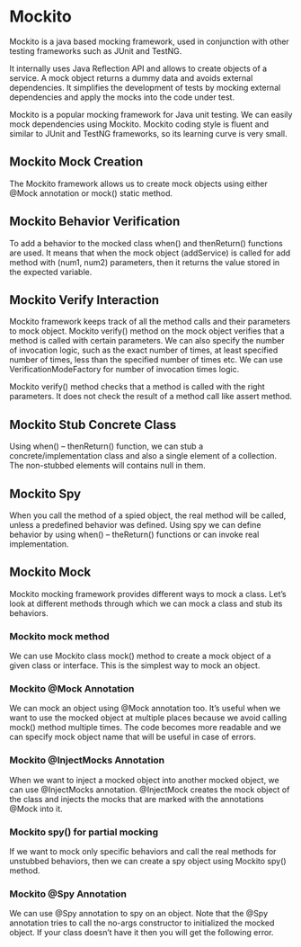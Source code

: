 # Mockito

Mockito is a java based mocking framework, used in conjunction with other testing frameworks such as JUnit and TestNG.

It internally uses Java Reflection API and allows to create objects of a service. A mock object returns a dummy data and avoids external dependencies. 
It simplifies the development of tests by mocking external dependencies and apply the mocks into the code under test.


Mockito is a popular mocking framework for Java unit testing. We can easily mock dependencies using Mockito. Mockito coding style is fluent and similar to JUnit and TestNG frameworks, so its learning curve is very small.


## Mockito Mock Creation

The Mockito framework allows us to create mock objects using either @Mock annotation or mock() static method.

## Mockito Behavior Verification

To add a behavior to the mocked class when() and thenReturn() functions are used. It means that when the mock object (addService) is called for add method with (num1, num2) parameters, then it returns the value stored in the expected variable.

## Mockito Verify Interaction

Mockito framework keeps track of all the method calls and their parameters to mock object.
Mockito verify() method on the mock object verifies that a method is called with certain parameters.
We can also specify the number of invocation logic, such as the exact number of times, at least specified number of times, less than the specified number of times etc. We can use VerificationModeFactory for number of invocation times logic.

Mockito verify() method checks that a method is called with the right parameters. It does not check the result of a method call like assert method.

## Mockito Stub Concrete Class

Using when() – thenReturn() function, we can stub a concrete/implementation class and also a single element of a collection. The non-stubbed elements will contains null in them.


## Mockito Spy

When you call the method of a spied object, the real method will be called, unless a predefined behavior was defined. Using spy we can define behavior by using when() – theReturn() functions or can invoke real implementation.


## Mockito Mock

Mockito mocking framework provides different ways to mock a class. Let’s look at different methods through which we can mock a class and stub its behaviors.

### Mockito mock method

We can use Mockito class mock() method to create a mock object of a given class or interface.
This is the simplest way to mock an object.


### Mockito @Mock Annotation

We can mock an object using @Mock annotation too. It’s useful when we want to use the mocked object at multiple places because we avoid calling mock() method multiple times. The code becomes more readable and we can specify mock object name that will be useful in case of errors.

### Mockito @InjectMocks Annotation

When we want to inject a mocked object into another mocked object, we can use @InjectMocks annotation. @InjectMock creates the mock object of the class and injects the mocks that are marked with the annotations @Mock into it.

### Mockito spy() for partial mocking

If we want to mock only specific behaviors and call the real methods for unstubbed behaviors, then we can create a spy object using Mockito spy() method.

### Mockito @Spy Annotation

We can use @Spy annotation to spy on an object.
Note that the @Spy annotation tries to call the no-args constructor to initialized the mocked object. If your class doesn’t have it then you will get the following error.
